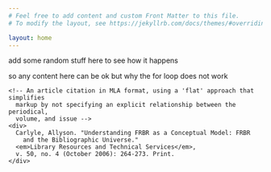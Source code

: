 ```yaml
---
# Feel free to add content and custom Front Matter to this file.
# To modify the layout, see https://jekyllrb.com/docs/themes/#overriding-theme-defaults

layout: home
---
```


add some random stuff here to see how it happens

so any content here can be ok but why the for loop does not work

    <!-- An article citation in MLA format, using a 'flat' approach that simplifies
      markup by not specifying an explicit relationship between the periodical,
      volume, and issue -->
    <div>
      Carlyle, Allyson. "Understanding FRBR as a Conceptual Model: FRBR
        and the Bibliographic Universe."
      <em>Library Resources and Technical Services</em>,
      v. 50, no. 4 (October 2006): 264-273. Print.
    </div>



